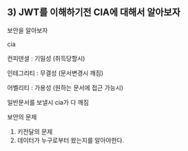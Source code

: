 ## 3) JWT를 이해하기전 CIA에 대해서 알아보자



보안을 알아보자

cia

컨피덴셜 : 기밀성 (취득당할시)

인테그리티 : 무결성 (문서변경시 깨짐)

어벨리티 : 가용성 (원하는 문서에 접근 가능시)



일반문서를 보낼시 cia가 다 깨짐



보안의 문제

1. 키전달의 문제
2. 데이터가 누구로부터 왔는지를 알아야한다.